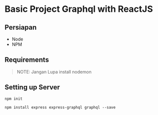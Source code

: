 # Basic Project Graphql with ReactJS
## Persiapan
- Node
- NPM

## Requirements
> NOTE: Jangan Lupa install nodemon
## Setting up Server

```
npm init
```
```
npm install express express-graphql graphql --save
```
